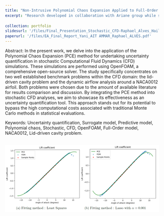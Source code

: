 ```yaml
---
title: "Non-Intrusive Polynomial Chaos Expansion Applied to Full-Order Stochastic CFD"
excerpt: "Research developed in collaboration with Ariane group while studying at École Polytechnique. Its objective is to explore the implementation of the Polynomial Chaos Expansion (PCE) to perform an Uncertainty Quantification (UQ) study on two CFD benchmark problems <br/><img src='/images/PCE_airfoil_results.png'>"

collection: portfolio
slidesurl: '/files/Final_Presentation_Stochastic_CFD-Raphael_Alves_Hailer.pdf'
paperurl: '/files/EA_Final_Report_Yani_AIT AMMAR_Raphael_ALVES.pdf'
---
```


Abstract: 
In the present work, we delve into the application of the Polynomial Chaos Expansion (PCE) 
method for undertaking uncertainty quantification in stochastic Computational Fluid Dynamics (CFD)
simulations. These simulations are performed using OpenFOAM, a comprehensive open-source solver. 
The study specifically concentrates on two well established benchmark problems within the CFD 
domain: the lid-driven cavity problem and the dynamic airflow analysis around a NACA0012 airfoil. 
Both problems were chosen due to the amount of available literature for results comparison and 
discussion. By integrating the PCE method into stochastic CFD analyses, we aim to showcase its 
effectiveness as an uncertainty quantification tool. This approach stands out for its potential 
to bypass the high computational costs associated with traditional Monte Carlo methods in 
statistical evaluations.

Keywords: Uncertainty quantification, Surrogate model, Predictive model, Polynomial chaos, 
Stochastic, CFD, OpenFOAM, Full-Order model, NACA0012, Lid-driven cavity problem.

<br/><img src='/images/PCE_airfoil_results.png'>





